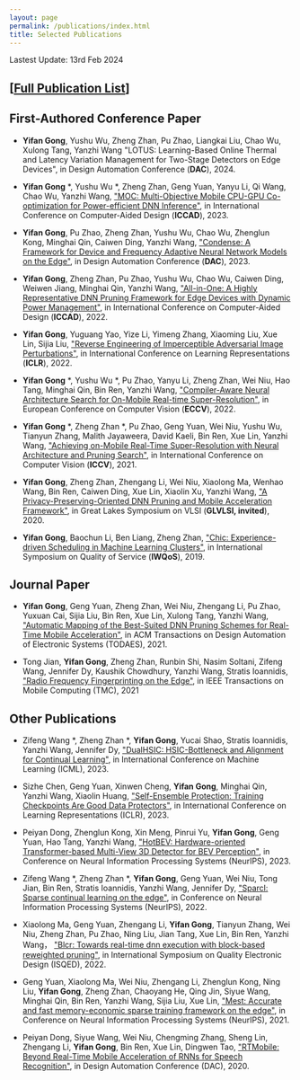 ```yaml
---
layout: page
permalink: /publications/index.html
title: Selected Publications
---
```


Lastest Update: 13rd Feb 2024&nbsp;  

## [[Full Publication List](https://scholar.google.com/citations?user=U_gevVgAAAAJ&hl=en)]



## First-Authored Conference Paper

- **Yifan Gong**, Yushu Wu, Zheng Zhan, Pu Zhao, Liangkai Liu, Chao Wu, Xulong Tang, Yanzhi Wang "LOTUS: Learning-Based Online Thermal and Latency Variation Management for Two-Stage Detectors on Edge Devices", in Design Automation Conference (**DAC**), 2024. <br>

- **Yifan Gong** *, Yushu Wu *, Zheng Zhan, Geng Yuan, Yanyu Li, Qi Wang, Chao Wu, Yanzhi Wang, ["MOC: Multi-Objective Mobile CPU-GPU Co-optimization for Power-efficient DNN Inference"](https://ieeexplore.ieee.org/abstract/document/10323882), in  International Conference on Computer-Aided Design (**ICCAD**), 2023. <br>

- **Yifan Gong**, Pu Zhao, Zheng Zhan, Yushu Wu, Chao Wu, Zhenglun Kong, Minghai Qin, Caiwen Ding, Yanzhi Wang, ["Condense: A Framework for Device and Frequency Adaptive Neural Network Models on the Edge"](https://ieeexplore.ieee.org/abstract/document/10247713), in Design Automation Conference (**DAC**), 2023. <br>

- **Yifan Gong**, Zheng Zhan, Pu Zhao, Yushu Wu, Chao Wu, Caiwen Ding, Weiwen Jiang, Minghai Qin, Yanzhi Wang, ["All-in-One: A Highly Representative DNN Pruning Framework
for Edge Devices with Dynamic Power Management"](https://arxiv.org/pdf/2212.05122.pdf), in  International Conference on Computer-Aided Design (**ICCAD**), 2022. <br>

- **Yifan Gong**, Yuguang Yao, Yize Li, Yimeng Zhang, Xiaoming Liu, Xue Lin, Sijia Liu, ["Reverse Engineering of Imperceptible Adversarial Image Perturbations"](https://arxiv.org/pdf/2203.14145.pdf), in International Conference on Learning Representations (**ICLR**), 2022. <br>

-  **Yifan Gong** *, Yushu Wu *, Pu Zhao, Yanyu Li, Zheng Zhan, Wei Niu, Hao Tang, Minghai Qin, Bin Ren, Yanzhi Wang, ["Compiler-Aware Neural Architecture Search for On-Mobile
Real-time Super-Resolution"](https://arxiv.org/pdf/2207.12577.pdf), in European Conference on Computer Vision (**ECCV**), 2022. <br>

- **Yifan Gong** *, Zheng Zhan *, Pu Zhao, Geng Yuan, Wei Niu, Yushu Wu, Tianyun Zhang, Malith Jayaweera, David Kaeli, Bin Ren, Xue Lin, Yanzhi Wang, ["Achieving on-Mobile Real-Time Super-Resolution with Neural
Architecture and Pruning Search"](https://openaccess.thecvf.com/content/ICCV2021/papers/Zhan_Achieving_On-Mobile_Real-Time_Super-Resolution_With_Neural_Architecture_and_Pruning_Search_ICCV_2021_paper.pdf), in International Conference on Computer Vision (**ICCV**), 2021. <br>

-  **Yifan Gong**, Zheng Zhan, Zhengang Li, Wei Niu, Xiaolong Ma, Wenhao Wang, Bin Ren, Caiwen Ding, Xue Lin, Xiaolin Xu, Yanzhi Wang, ["A Privacy-Preserving-Oriented DNN Pruning and Mobile Acceleration Framework"](https://dl.acm.org/doi/pdf/10.1145/3386263.3407650), in Great Lakes Symposium on VLSI (**GLVLSI, invited**), 2020.

- **Yifan Gong**, Baochun Li, Ben Liang, Zheng Zhan, ["Chic: Experience-driven Scheduling in Machine
Learning Clusters"](https://www.researchgate.net/profile/Yifan-Gong-4/publication/333790220_Chic_experience-driven_scheduling_in_machine_learning_clusters/links/5e168799a6fdcc2837632815/Chic-experience-driven-scheduling-in-machine-learning-clusters.pdf), in International Symposium on Quality of Service (**IWQoS**), 2019.


## Journal Paper

- **Yifan Gong**, Geng Yuan, Zheng Zhan, Wei Niu, Zhengang Li, Pu Zhao, Yuxuan Cai, Sijia Liu, Bin Ren, Xue Lin, Xulong Tang, Yanzhi Wang, ["Automatic Mapping of the Best-Suited DNN Pruning Schemes for Real-
Time Mobile Acceleration"](https://arxiv.org/pdf/2111.11581.pdf), in ACM Transactions on Design Automation of Electronic Systems (TODAES), 2021.

- Tong Jian, **Yifan Gong**, Zheng Zhan, Runbin Shi, Nasim Soltani, Zifeng Wang, Jennifer Dy, Kaushik Chowdhury, Yanzhi Wang, Stratis Ioannidis, ["Radio Frequency Fingerprinting on the Edge"](https://par.nsf.gov/servlets/purl/10293165), in IEEE Transactions on Mobile
Computing (TMC), 2021

## Other Publications

- Zifeng Wang *, Zheng Zhan *, **Yifan Gong**, Yucai Shao, Stratis Ioannidis, Yanzhi Wang, Jennifer Dy, ["DualHSIC: HSIC-Bottleneck and Alignment for Continual Learning"](https://arxiv.org/pdf/2305.00380.pdf), in International Conference on Machine Learning (ICML), 2023.
  
- Sizhe Chen, Geng Yuan, Xinwen Cheng, **Yifan Gong**, Minghai Qin, Yanzhi Wang, Xiaolin Huang, ["Self-Ensemble Protection: Training Checkpoints Are Good Data Protectors"](https://arxiv.org/pdf/2211.12005.pdf), in International Conference on Learning Representations (ICLR), 2023.

- Peiyan Dong, Zhenglun Kong, Xin Meng, Pinrui Yu, **Yifan Gong**, Geng Yuan, Hao Tang, Yanzhi Wang, ["HotBEV: Hardware-oriented Transformer-based Multi-View 3D Detector for BEV Perception"](https://openreview.net/pdf?id=3Cj67k38st), in Conference on Neural Information Processing Systems (NeurIPS), 2023.
  
- Zifeng Wang *, Zheng Zhan *, **Yifan Gong**, Geng Yuan, Wei Niu, Tong Jian, Bin Ren, Stratis Ioannidis, Yanzhi Wang, Jennifer Dy, ["Sparcl: Sparse continual learning on the edge"](https://proceedings.neurips.cc/paper_files/paper/2022/file/80133d0f6eccaace15508f91e3c5a93c-Paper-Conference.pdf), in Conference on Neural Information Processing Systems (NeurIPS), 2022.
  
- Xiaolong Ma, Geng Yuan, Zhengang Li, **Yifan Gong**, Tianyun Zhang, Wei Niu, Zheng Zhan, Pu Zhao, Ning Liu, Jian Tang, Xue Lin, Bin Ren, Yanzhi Wang， ["Blcr: Towards real-time dnn execution with block-based reweighted pruning"](https://par.nsf.gov/servlets/purl/10357884), in International Symposium on Quality Electronic Design (ISQED), 2022.

- Geng Yuan, Xiaolong Ma, Wei Niu, Zhengang Li, Zhenglun Kong, Ning Liu,
**Yifan Gong**, Zheng Zhan, Chaoyang He, Qing Jin, Siyue Wang, Minghai Qin, Bin Ren, Yanzhi Wang, Sijia Liu, Xue Lin, ["Mest: Accurate and fast memory-economic sparse training framework on the edge"](https://proceedings.neurips.cc/paper_files/paper/2021/file/ae3f4c649fb55c2ee3ef4d1abdb79ce5-Paper.pdf), in Conference on Neural Information Processing Systems (NeurIPS), 2021.

- Peiyan Dong, Siyue Wang, Wei Niu, Chengming Zhang, Sheng Lin, Zhengang Li, **Yifan Gong**,  Bin Ren, Xue Lin, Dingwen Tao, ["RTMobile: Beyond Real-Time Mobile Acceleration of RNNs for Speech Recognition"](https://arxiv.org/pdf/2002.11474.pdf), in Design Automation Conference (DAC), 2020.



